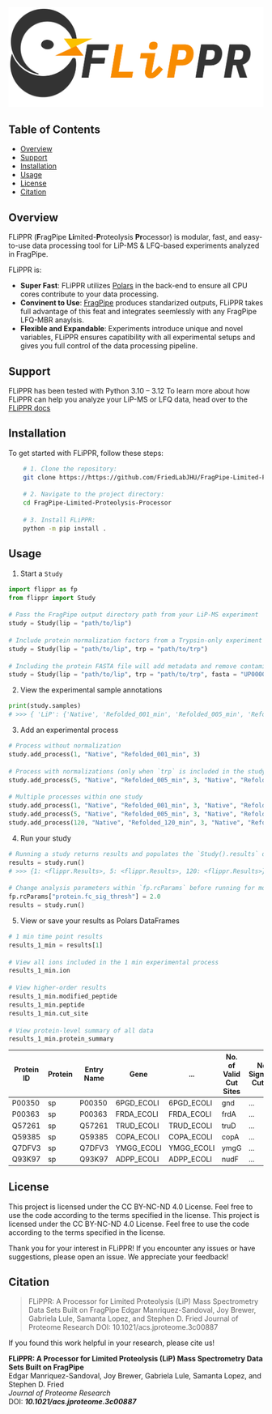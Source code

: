 ![FLiPPR Logo](/assets/images/flippr_long_logo.png)

## Table of Contents

- [Overview](#overview)
- [Support](#support)
- [Installation](#installation)
- [Usage](#usage)
- [License](#license)
- [Citation](#citation)

## Overview

FLiPPR (**F**ragPipe **Li**mited-**P**roteolysis **Pr**ocessor) is modular, fast, and easy-to-use data processing tool for LiP-MS & LFQ-based experiments analyzed in FragPipe.

FLiPPR is:
* **Super Fast**: FLiPPR utilizes [Polars](https://pola.rs/) in the back-end to ensure all CPU cores contribute to your data processing.
* **Convinent to Use**: [FragPipe](https://fragpipe.nesvilab.org/) produces standarized outputs, FLiPPR takes full advantage of this feat and integrates seemlessly with any FragPipe LFQ-MBR anaylsis.
* **Flexible and Expandable**: Experiments introduce unique and novel variables, FLiPPR ensures capatibility with all experimental setups and gives you full control of the data processing pipeline.

## Support
FLiPPR has been tested with Python 3.10 – 3.12
To learn more about how FLiPPR can help you analyze your LiP-MS or LFQ data, head over to the [FLiPPR docs](https://flippr.readthedocs.io)

## Installation

To get started with FLiPPR, follow these steps:

```bash
    # 1. Clone the repository:
    git clone https://https://github.com/FriedLabJHU/FragPipe-Limited-Proteolysis-Processor.git
    
    # 2. Navigate to the project directory:
    cd FragPipe-Limited-Proteolysis-Processor
    
    # 3. Install FLiPPR:
    python -m pip install .
```

## Usage

1. Start a `Study`

```python
import flippr as fp
from flippr import Study

# Pass the FragPipe output directory path from your LiP-MS experiment
study = Study(lip = "path/to/lip")

# Include protein normalization factors from a Trypsin-only experiment
study = Study(lip = "path/to/lip", trp = "path/to/trp")

# Including the protein FASTA file will add metadata and remove contaminants
study = Study(lip = "path/to/lip", trp = "path/to/trp", fasta = "UP000000625_83333.fasta")
```

2. View the experimental sample annotations

```python
print(study.samples)
# >>> { 'LiP': {'Native', 'Refolded_001_min', 'Refolded_005_min', 'Refolded_120_min'}, 'TrP': {'Refolded', 'Native'}}
```

3. Add an experimental process

```python
# Process without normalization
study.add_process(1, "Native", "Refolded_001_min", 3)

# Process with normalizations (only when `trp` is included in the study)
study.add_process(5, "Native", "Refolded_005_min", 3, "Native", "Refolded", 3)

# Multiple processes within one study
study.add_process(1, "Native", "Refolded_001_min", 3, "Native", "Refolded", 3)
study.add_process(5, "Native", "Refolded_005_min", 3, "Native", "Refolded", 3)
study.add_process(120, "Native", "Refolded_120_min", 3, "Native", "Refolded", 3)
```

4. Run your study

```python
# Running a study returns results and populates the `Study().results` dictionary
results = study.run()
# >>> {1: <flippr.Results>, 5: <flippr.Results>, 120: <flippr.Results>}

# Change analysis parameters within `fp.rcParams` before running for more control
fp.rcParams["protein.fc_sig_thresh"] = 2.0
results = study.run()
```

5. View or save your results as Polars DataFrames

```python
# 1 min time point results
results_1_min = results[1]

# View all ions included in the 1 min experimental process
results_1_min.ion

# View higher-order results
results_1_min.modified_peptide
results_1_min.peptide
results_1_min.cut_site

# View protein-level summary of all data
results_1_min.protein_summary
```

| Protein ID | Protein                   | Entry Name  | Gene   | ... | No. of Valid Cut Sites | No. of Significant Cut Sites | No. of Significant Cut Sites |
|------------|---------------------------|-------------|--------|-----|------------------------|------------------------------|------------------------------|
| P00350     | sp|P00350|6PGD_ECOLI      | 6PGD_ECOLI  | gnd    | ... | 111                    | 40                           | 50                           |
| P00363     | sp|P00363|FRDA_ECOLI      | FRDA_ECOLI  | frdA   | ... | 15                     | 2                            | 2                            |
| Q57261     | sp|Q57261|TRUD_ECOLI      | TRUD_ECOLI  | truD   | ... | 24                     | 7                            | 8                            |
| Q59385     | sp|Q59385|COPA_ECOLI      | COPA_ECOLI  | copA   | ... |13                      | 2                            | 1                            |
| Q7DFV3     | sp|Q7DFV3|YMGG_ECOLI      | YMGG_ECOLI  | ymgG   | ... | 4                      | 2                            | 4                            |
| Q93K97     | sp|Q93K97|ADPP_ECOLI      | ADPP_ECOLI  | nudF   | ... | 9                      | 4                            | 5                            |

## License

This project is licensed under the CC BY-NC-ND 4.0 License. Feel free to use the code according to the terms specified in the license.
This project is licensed under the CC BY-NC-ND 4.0 License. Feel free to use the code according to the terms specified in the license.

Thank you for your interest in FLiPPR!
If you encounter any issues or have suggestions, please open an issue.
We appreciate your feedback!

## Citation

> FLiPPR: A Processor for Limited Proteolysis (LiP) Mass Spectrometry Data Sets Built on FragPipe
Edgar Manriquez-Sandoval, Joy Brewer, Gabriela Lule, Samanta Lopez, and Stephen D. Fried
Journal of Proteome Research
DOI: 10.1021/acs.jproteome.3c00887
> 

If you found this work helpful in your research, please cite us!  
 
**FLiPPR: A Processor for Limited Proteolysis (LiP) Mass Spectrometry Data Sets Built on FragPipe**  
Edgar Manriquez-Sandoval, Joy Brewer, Gabriela Lule, Samanta Lopez, and Stephen D. Fried  
*Journal of Proteome Research*  
DOI: ***10.1021/acs.jproteome.3c00887***